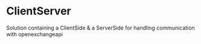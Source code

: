 # ClientServer
Solution containing a ClientSide &amp; a ServerSide for handling communication with openexchangeapi
